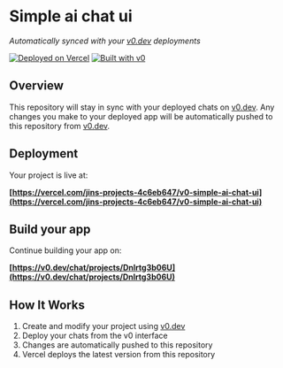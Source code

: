 # Simple ai chat ui

*Automatically synced with your [v0.dev](https://v0.dev) deployments*

[![Deployed on Vercel](https://img.shields.io/badge/Deployed%20on-Vercel-black?style=for-the-badge&logo=vercel)](https://vercel.com/jins-projects-4c6eb647/v0-simple-ai-chat-ui)
[![Built with v0](https://img.shields.io/badge/Built%20with-v0.dev-black?style=for-the-badge)](https://v0.dev/chat/projects/Dnlrtg3b06U)

## Overview

This repository will stay in sync with your deployed chats on [v0.dev](https://v0.dev).
Any changes you make to your deployed app will be automatically pushed to this repository from [v0.dev](https://v0.dev).

## Deployment

Your project is live at:

**[https://vercel.com/jins-projects-4c6eb647/v0-simple-ai-chat-ui](https://vercel.com/jins-projects-4c6eb647/v0-simple-ai-chat-ui)**

## Build your app

Continue building your app on:

**[https://v0.dev/chat/projects/Dnlrtg3b06U](https://v0.dev/chat/projects/Dnlrtg3b06U)**

## How It Works

1. Create and modify your project using [v0.dev](https://v0.dev)
2. Deploy your chats from the v0 interface
3. Changes are automatically pushed to this repository
4. Vercel deploys the latest version from this repository
